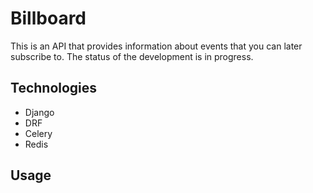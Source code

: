 # Billboard
This is an API that provides information about events that you can later subscribe to. The status of the development is in progress.
## Technologies
- Django
- DRF
- Celery
- Redis
## Usage
